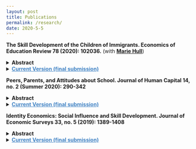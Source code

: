 ```yaml
---
layout: post
title: Publications
permalink: /research/
date: 2020-5-5
---
```


**The Skill Development of the Children of Immigrants. Economics of Education Review 78 (2020): 102036.** (with **[Marie Hull](https://sites.google.com/view/mariehull/home)**)

<details>
	<summary><b>Abstract</b></summary>
		
		<p>
		In this paper, we study the evolution of cognitive and noncognitive skills gaps for children of immigrants between kindergarten and 5th grade using two recent cohorts of elementary school students. We find some evidence that children of immigrants begin school with lower math scores than children of natives, but this gap disappears in later elementary school. For noncognitive skills, children of immigrants and children of natives score similarly in early elementary school, but a positive gap opens up in 2nd grade. We find that the growth in noncognitive skills is driven by disadvantaged immigrant students. We discuss potential explanations for the observed patterns of skill development as well as the implications of our results for the labor market prospects of children of immigrants.
		</p>
</details> 

<details>
	<summary> <a href="{{site.baseurl}}/files/coi_skill2_EER_Revision_plusSuppApp.pdf" style="font-weight:bold;color:#4183C4">Current Version (final submission)</a> </summary>
</details>

<!-- &nbsp;&nbsp;&nbsp;[**Current Version (final submission)**]({{site.baseurl}}/files/coi_skill2_EER_Revision_plusSuppApp.pdf) -->

**Peers, Parents, and Attitudes about School. Journal of Human Capital 14, no. 2 (Summer 2020): 290-342**

<details>
	<summary><b>Abstract</b></summary>

		<p>
		Educational attitudes are linked to long-term educational success through motivating effort and greater attention to the future. This study focuses on the role of friends and of parents in the school grade cohort in shaping adolescent attitude development. First, I explore the effect of friends' attitudes on an adolescent's attitudes. Second, I ask whether parental investments and educational expectations in the adolescent's school cohort can moderate the influence of friends on attitudes. I find that adolescents’ attitudes about school respond to friends’ attitudes and that parental educational expectations within a cohort can moderate the influence of friends on attitudes.
		</p>
</details>

<details>
	<summary> <a href="{{site.baseurl}}/files/ppa_norris_jhcfinal.pdf" style="font-weight:bold;color:#4183C4">Current Version (final submission)</a> </summary>
</details>

<!-- &nbsp;&nbsp;&nbsp;[**Current Version (final submission)**]({{site.baseurl}}/files/ppa_norris_jhcfinal.pdf)-->
<!-- <dl>
<a href = "{{ site.baseurl }}/files/ppa_norris_jhcfinal.pdf"><b>Current Version (final submission) </b> </a> 
</dl> -->

**Identity Economics: Social Influence and Skill Development. Journal of Economic Surveys 33, no. 5 (2019): 1389-1408**

<details>
	<summary><b>Abstract</b></summary>

		<p>
		Within the economic literature, studies in identity economics, peer effects, and skill development have all suggested that social influences have an important role in determining choices. In this review, I draw on lessons learned from the identity economics literature to examine implications from the peer effects and skill development literature. I focus on the role of social identity in generating social group effects from peers and what role identity may have in shaping the development of skills from broader environments, parents and peers during childhood and adolescence. 
		</p>
</details>

<details>
	<summary> <a href="{{site.baseurl}}/files/jes_ideco_norris.pdf" style="font-weight:bold;color:#4183C4">Current Version (final submission)</a> </summary>
</details>

<!--&nbsp;&nbsp;&nbsp;[**Current Version (final submission)**]({{site.baseurl}}/files/jes_ideco_norris.pdf) -->
<!-- <dl>
<a href = "{{ site.baseurl }}/files/jes_ideco_norris.pdf"><b>Current Version (final submission) </b> </a> 
</dl> -->


<!-- Next you can update your site name, avatar and other options using the _config.yml file in the root of your repository (shown below).

![_config.yml]({{ site.baseurl }}/images/config.png)

The easiest way to make your first post is to edit this one. Go into /_posts/ and update the Hello World markdown file. For more instructions head over to the [Jekyll Now repository](https://github.com/barryclark/jekyll-now) on GitHub. -->